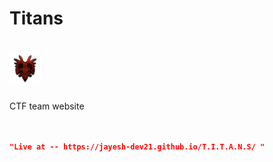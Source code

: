 # Titans   

# [<img src="image.png" alt="titans" width="50" height="50">](https://jayesh-dev21.github.io/T.I.T.A.N.S/)

CTF team website

```json


"Live at -- https://jayesh-dev21.github.io/T.I.T.A.N.S/ "

```
